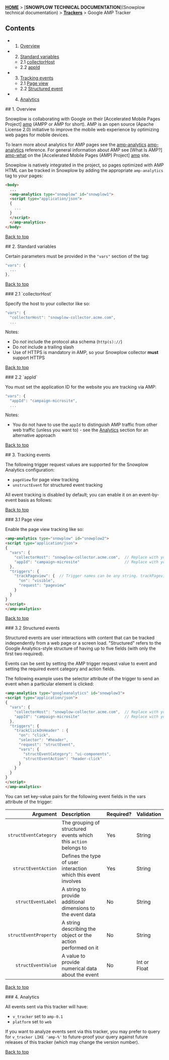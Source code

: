 <a name="top" />

[**HOME**](Home) > [**SNOWPLOW TECHNICAL DOCUMENTATION**](Snowplow technical documentation) > [**Trackers**](trackers) > Google AMP Tracker

## Contents

- 1. [Overview](#overview)  
- 2. [Standard variables](#vars)  
  - 2.1 [collectorHost](#collectorHost)  
  - 2.2 [appId](#appId)  
- 3. [Tracking events](#events)  
  - 2.1 [Page view](#pageView)  
  - 2.2 [Structured event](#structEvent)  
- 4. [Analytics](#analytics)  

<a name="overview" />
## 1. Overview

Snowplow is collaborating with Google on their [Accelerated Mobile Pages Project] [amp] (AMPP or AMP for short). AMP is an open source (Apache License 2.0) initiative to improve the mobile web experience by optimizing web pages for mobile devices.

To learn more about analytics for AMP pages see the [amp-analytics] [amp-analytics] reference. For general information about AMP see [What Is AMP?] [amp-what] on the [Accelerated Mobile Pages (AMP) Project] [amp] site.

Snowplow is natively integrated in the project, so pages optimized with AMP HTML can be tracked in Snowplow by adding the appropriate `amp-analytics` tag to your pages:

```html
<body>
  ...
  <amp-analytics type="snowplow" id="snowplow1">
  <script type="application/json">
  {
    ...
  }
  </script>
  </amp-analytics>
</body>
```

[Back to top](#top)

<a name="vars" />
## 2. Standard variables

Certain parameters must be provided in the `"vars"` section of the tag:

```javascript
"vars": {
  ...
},
```

[Back to top](#top)

<a name="collectorHost" />
### 2.1 `collectorHost`

Specify the host to your collector like so:

```javascript
"vars": {
  "collectorHost": "snowplow-collector.acme.com",
  ...
```

Notes:

* Do *not* include the protocol aka schema (`http(s)://`)
* Do *not* include a trailing slash
* Use of HTTPS is mandatory in AMP, so your Snowplow collector **must** support HTTPS

[Back to top](#top)

<a name="appId" />
### 2.2 `appId`

You must set the application ID for the website you are tracking via AMP:

```javascript
"vars": {
  "appId": "campaign-microsite",
  ...
```

Notes:

* You do not have to use the `appId` to distinguish AMP traffic from other web traffic (unless you want to) - see the [Analytics](#analytics) section for an alternative approach

[Back to top](#top)

<a name="events" />
## 3. Tracking events

The following trigger request values are supported for the Snowplow Analytics configuration:

 * `pageView` for page view tracking
 * `unstructEvent` for structured event tracking

All event tracking is disabled by default; you can enable it on an event-by-event basis as follows:

[Back to top](#top)

<a name="pageView" />
### 3.1 Page view

Enable the page view tracking like so:

```html
<amp-analytics type="snowplow" id="snowplow2">
<script type="application/json">
{
  "vars": {
    "collectorHost": "snowplow-collector.acme.com",  // Replace with your collector host
    "appId": "campaign-microsite"                    // Replace with your app ID
  },
  "triggers": {
    "trackPageview": {  // Trigger names can be any string. trackPageview is not a required name
      "on": "visible",
      "request": "pageview"
    }
  }
}
</script>
</amp-analytics>
```

[Back to top](#top)

<a name="structEvent" />
### 3.2 Structured events

Structured events are user interactions with content that can be tracked independently from a web page or a screen load. "Structured" refers to the Google Analytics-style structure of having up to five fields (with only the first two required).

Events can be sent by setting the AMP trigger request value to event and setting the required event category and action fields.

The following example uses the selector attribute of the trigger to send an event when a particular element is clicked:

```html
<amp-analytics type="googleanalytics" id="snowplow3">
<script type="application/json">
{
  "vars": {
    "collectorHost": "snowplow-collector.acme.com",  // Replace with your collector host
    "appId": "campaign-microsite"                    // Replace with your app ID
  },
  "triggers": {
    "trackClickOnHeader" : {
      "on": "click",
      "selector": "#header",
      "request": "structEvent",
      "vars": {
        "structEventCategory": "ui-components",
        "structEventAction": "header-click"
      }
    }
  }
}
</script>
</amp-analytics>
```

You can set key-value pairs for the following event fields in the vars attribute of the trigger:

| **Argument**          | **Description**                                                  | **Required?** | **Validation**           |
|----------------------:|:-----------------------------------------------------------------|:--------------|:-------------------------|
| `structEventCategory` | The grouping of structured events which this `action` belongs to | Yes           | String                   |
| `structEventAction`   | Defines the type of user interaction which this event involves   | Yes           | String                   |
| `structEventLabel`    | A string to provide additional dimensions to the event data      | No            | String                   |
| `structEventProperty` | A string describing the object or the action performed on it     | No            | String                   |
| `structEventValue`    | A value to provide numerical data about the event                | No            | Int or Float             |

[Back to top](#top)

<a name="analytics" />
### 4. Analytics

All events sent via this tracker will have:

* `v_tracker` set to `amp-0.1`
* `platform` set to `web`

If you want to analyze events sent via this tracker, you may prefer to query for `v_tracker LIKE 'amp-%'` to future-proof your query against future releases of this tracker (which may change the version number).

[Back to top](#top)

[amp]: https://www.ampproject.org/
[amp-what]: https://www.ampproject.org/docs/get_started/about-amp.html
[amp-analytics]: https://www.ampproject.org/docs/reference/extended/amp-analytics.html
